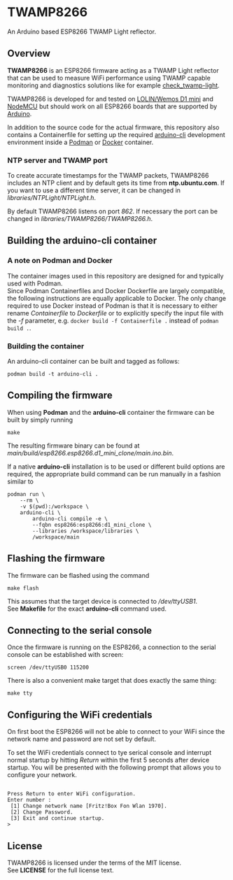 # TWAMP8266

An Arduino based ESP8266 TWAMP Light reflector.

## Overview

**TWAMP8266** is an ESP8266 firmware acting as a TWAMP Light reflector that can be used to measure WiFi performance using TWAMP capable monitoring and diagnostics solutions like for example [check_twamp-light](https://github.com/tickelton/monitoring-plugins/tree/master/check_twamp-light).

TWAMP8266 is developed for and tested on [LOLIN/Wemos D1 mini](https://www.wemos.cc/en/latest/d1/d1_mini.html) and [NodeMCU](https://www.nodemcu.com/index_en.html) but should work on all ESP8266 boards that are supported by [Arduino](https://www.nodemcu.com/index_en.html).

In addition to the source code for the actual firmware, this repository also contains a Containerfile for setting up the required [arduino-cli](https://arduino.github.io/arduino-cli/) development environment inside a [Podman](https://podman.io/) or [Docker](https://www.docker.com/) container.

### NTP server and TWAMP port

To create accurate timestamps for the TWAMP packets, TWAMP8266 includes an NTP client and by default gets its time from **ntp.ubuntu.com**. If you want to use a different time server, it can be changed in *libraries/NTPLight/NTPLight.h*.

By default TWAMP8266 listens on port *862*. If necessary the port can be changed in *libraries/TWAMP8266/TWAMP8266.h*.

## Building the arduino-cli container

### A note on Podman and Docker

The container images used in this repository are designed for and typically used with Podman.  
Since Podman Containerfiles and Docker Dockerfile are largely compatible, the following instructions are equally applicable to Docker. The only change required to use Docker instead of Podman is that it is necessary to either rename *Containerfile* to *Dockerfile* or to explicitly specify the input file with the *-f* parameter, e.g. `docker build -f Containerfile .` instead of `podman build .`.

### Building the container

An arduino-cli container can be built and tagged as follows:
```
podman build -t arduino-cli .
```

## Compiling the firmware

When using **Podman** and the **arduino-cli** container the firmware can be built by simply running
```
make
```

The resulting firmware binary can be found at *main/build/esp8266.esp8266.d1_mini_clone/main.ino.bin*.

If a native **arduino-cli** installation is to be used or different build options are required, the appropriate build command can be run manually in a fashion similar to
```
podman run \
    --rm \
    -v $(pwd):/workspace \
    arduino-cli \
        arduino-cli compile -e \
        --fqbn esp8266:esp8266:d1_mini_clone \
        --libraries /workspace/libraries \
        /workspace/main
```

## Flashing the firmware

The firmware can be flashed using the command
```
make flash
```

This assumes that the target device is connected to */dev/ttyUSB1*.  
See **Makefile** for the exact **arduino-cli** command used.


## Connecting to the serial console

Once the firmware is running on the ESP8266, a connection to the serial console can be established with screen:
```
screen /dev/ttyUSB0 115200
```

There is also a convenient make target that does exactly the same thing:
```
make tty
```

## Configuring the WiFi credentials

On first boot the ESP8266 will not be able to connect to your WiFi since the network name and password are not set by default.

To set the WiFi credentials connect to tye serical console and interrupt normal startup by hitting *Return* within the first 5 seconds after device startup. You will be presented with the following prompt that allows you to configure your network.

```

Press Return to enter WiFi configuration.
Enter number :
 [1] Change network name [Fritz!Box Fon Wlan 1970].
 [2] Change Password.
 [3] Exit and continue startup.
> 
```

## License

TWAMP8266 is licensed under the terms of the MIT license.  
See **LICENSE** for the full license text.
